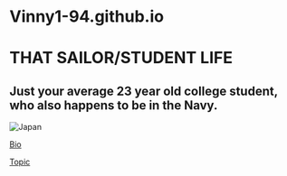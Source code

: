# Vinny1-94.github.io


# **THAT SAILOR/STUDENT LIFE**

## Just your average 23 year old college student, who also happens to be in the Navy.

![Japan](https://scontent-nrt1-1.xx.fbcdn.net/v/t1.0-9/22780210_1705838072823059_4697417880611576990_n.jpg?oh=fb9209fd1c00b11bc9b9980e91b13fef&oe=5ACCBDBA)

[Bio](https://vinny-94.github.io/bio)

[Topic](https://vinny-94.github.io/topic)

